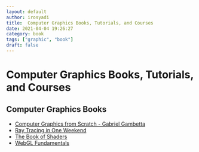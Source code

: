 ```yaml
---
layout: default
author: irosyadi
title:  Computer Graphics Books, Tutorials, and Courses
date: 2021-04-04 19:26:27
category: book
tags: ["graphic", "book"]
draft: false
---
```


# Computer Graphics Books, Tutorials, and Courses

## Computer Graphics Books
* [Computer Graphics from Scratch - Gabriel Gambetta](https://gabrielgambetta.com/computer-graphics-from-scratch/)
* [Ray Tracing in One Weekend](https://raytracing.github.io/books/RayTracingInOneWeekend.html)
* [The Book of Shaders](https://thebookofshaders.com/)
* [WebGL Fundamentals](https://webglfundamentals.org/)